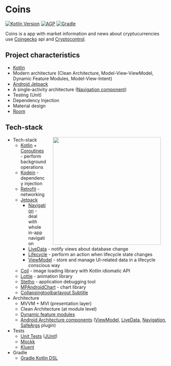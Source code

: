 # Coins

[![Kotlin Version](https://img.shields.io/badge/Kotlin-1.3.72-blue.svg)](https://kotlinlang.org)
[![AGP](https://img.shields.io/badge/AGP-3.6.3-blue?style=flat)](https://developer.android.com/studio/releases/gradle-plugin)
[![Gradle](https://img.shields.io/badge/Gradle-5.6.4-blue?style=flat)](https://gradle.org)

Coins is a app with market information and news about cryptucurrencies use [Coingecko](https://www.coingecko.com/en/api) api and [Cryptocontrol](https://api-docs.cryptocontrol.io/).


## Project characteristics
 
* [Kotlin](https://kotlinlang.org/)
* Modern architecture (Clean Architecture, Model-View-ViewModel, Dynamic Feature Modules, Model-View-Intent)
* [Android Jetpack](https://developer.android.com/jetpack)
* A single-activity architecture ([Navigation component](https://developer.android.com/guide/navigation/navigation-getting-started))
* Testing (Unit)
* Dependency Injection
* Material design
* [Room](https://developer.android.com/topic/libraries/architecture/room?gclid=CjwKCAjwiOv7BRBREiwAXHbv3E5_bHBVq2eIwii6EwVdrxmbxTNtvsefDD6k58birmVMufa9AfcXchoCa7wQAvD_BwE&gclsrc=aw.ds)

## Tech-stack

<img src="https://github.com/BrunoVarelaTavares/Coins/blob/main/images/coins_one.gif" width="336" align="right" hspace="20">

* Tech-stack
    * [Kotlin](https://kotlinlang.org/) + [Coroutines](https://kotlinlang.org/docs/reference/coroutines-overview.html) - perform background operations
    * [Kodein](https://kodein.org/Kodein-DI/) - dependency injection
    * [Retrofit](https://square.github.io/retrofit/) - networking
    * [Jetpack](https://developer.android.com/jetpack)
        * [Navigation](https://developer.android.com/topic/libraries/architecture/navigation/) - deal with whole in-app navigation
        * [LiveData](https://developer.android.com/topic/libraries/architecture/livedata) - notify views about database change
        * [Lifecycle](https://developer.android.com/topic/libraries/architecture/lifecycle) - perform an action when lifecycle state changes
        * [ViewModel](https://developer.android.com/topic/libraries/architecture/viewmodel) - store and manage UI-related data in a lifecycle conscious way
  *   [Coil](https://github.com/coil-kt/coil) - image loading library with Kotlin idiomatic API
  *   [Lottie](http://airbnb.io/lottie) - animation library
  * [Stetho](http://facebook.github.io/stetho/) - application debugging tool
  * [MPAndroidChart](https://github.com/PhilJay/MPAndroidChart) - chart library 
  * [Collapsingtoolbarlayout Subtitle](https://github.com/hendraanggrian/collapsingtoolbarlayout-subtitle) 
* Architecture
    * MVVM + MVI (presentation layer)
    * Clean Architecture (at module level)
    * [Dynamic feature modules](https://developer.android.com/studio/projects/dynamic-delivery)
    * [Android Architecture components](https://developer.android.com/topic/libraries/architecture) ([ViewModel](https://developer.android.com/topic/libraries/architecture/viewmodel), [LiveData](https://developer.android.com/topic/libraries/architecture/livedata), [Navigation](https://developer.android.com/jetpack/androidx/releases/navigation), [SafeArgs](https://developer.android.com/guide/navigation/navigation-pass-data#Safe-args) plugin)
* Tests
    * [Unit Tests](https://en.wikipedia.org/wiki/Unit_testing) ([JUnit](https://junit.org/junit4/))
    * [Mockk](https://mockk.io/)
    * [Kluent](https://github.com/MarkusAmshove/Kluent)
* Gradle
    * [Gradle Kotlin DSL](https://docs.gradle.org/current/userguide/kotlin_dsl.html)
